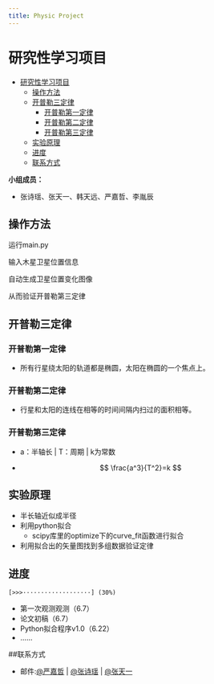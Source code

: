 ```yaml
---
title: Physic Project
---
```




# 研究性学习项目

<!-- TOC -->

- [研究性学习项目](#研究性学习项目)
  - [操作方法](#操作方法)
  - [开普勒三定律](#开普勒三定律)
    - [开普勒第一定律](#开普勒第一定律)
    - [开普勒第二定律](#开普勒第二定律)        
    - [开普勒第三定律](#开普勒第三定律)    
  - [实验原理](#实验原理)
  - [进度](#进度)
  - [联系方式](#联系方式)

<!-- /TOC -->

**小组成员：**

- 张诗瑶、张天一、韩天远、严嘉哲、李胤辰

## 操作方法

运行main.py

输入木星卫星位置信息

自动生成卫星位置变化图像

从而验证开普勒第三定律

## 开普勒三定律

### 开普勒第一定律

- 所有行星绕太阳的轨道都是椭圆，太阳在椭圆的一个焦点上。

### 开普勒第二定律

- 行星和太阳的连线在相等的时间间隔内扫过的面积相等。

### 开普勒第三定律

- a：半轴长 | T：周期 | k为常数

- $$
  \frac{a^3}{T^2}=k
  $$

## 实验原理

- 半长轴近似成半径
- 利用python拟合
  - scipy库里的optimize下的curve_fit函数进行拟合
- 利用拟合出的矢量图找到多组数据验证定律

## 进度

    [>>>···················] (30%)

- 第一次观测观测（6.7）
- 论文初稿（6.7）
- Python拟合程序v1.0（6.22）
- ……

##联系方式

* 邮件:[@严嘉哲](mailto:larry_yan2010@fox.com) |
    [@张诗瑶](mailto:) |
    [@张天一](mailto:) 
